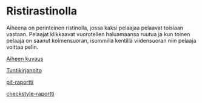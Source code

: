 # Ristirastinolla

Aiheena on perinteinen ristinolla, jossa kaksi pelaajaa pelaavat toisiaan vastaan. Pelaajat klikkaavat vuorotellen haluamaansa ruutua ja kun toinen pelaaja on saanut kolmensuoran, isommilla kentillä viidensuoran niin pelaaja voittaa pelin.

[Aiheen kuvaus](dokumentaatio/Aihemäärittely.md)

[Tuntikirjanpito](dokumentaatio/tuntikirjanpito.md)

[pit-raportti](https://htmlpreview.github.io/?https://github.com/Zappi/Ristirastinolla/blob/master/dokumentaatio/pit-raportti/201702081943/index.html)

[checkstyle-raportti](https://htmlpreview.github.io/?https://github.com/Zappi/Ristirastinolla/blob/master/dokumentaatio/checkstyle-raportti/Viikko%204/site/checkstyle.html)

